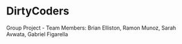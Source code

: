 # DirtyCoders
Group Project - Team Members: Brian Elliston, Ramon Munoz, Sarah Avwata, Gabriel Figarella
